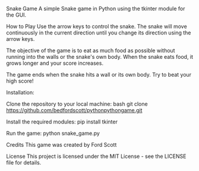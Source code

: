 Snake Game
A simple Snake game in Python using the tkinter module for the GUI.

How to Play
Use the arrow keys to control the snake. The snake will move continuously in the current direction until you change its direction using the arrow keys.

The objective of the game is to eat as much food as possible without running into the walls or the snake's own body. When the snake eats food, it grows longer and your score increases.

The game ends when the snake hits a wall or its own body. Try to beat your high score!

Installation:

Clone the repository to your local machine:
bash
git clone https://github.com/bedfordscott/pythonpythongame.git

Install the required modules:
pip install tkinter

Run the game:
python snake_game.py

Credits
This game was created by Ford Scott

License
This project is licensed under the MIT License - see the LICENSE file for details.
